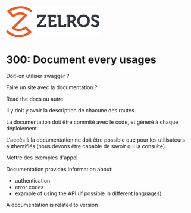 <img src="./imgs/zelros.svg" width="250">


# 300: Document every usages

Doit-on utiliser swagger ?

Faire un site avec la documentation ?

Read the docs ou autre

Il y doit y avoir la description de chacune des routes.

La documentation doit être commité avec le code, et généré à chaque déploiement.

L'accès à la documentation ne doit être possible que pour les utilisateurs authentifiés (nous devons être capable de savoir qui la consulte).

Mettre des exemples d'appel


Documentation provides information about:

- authentication
- error codes
- example of using the API (if possible in different languages)

A documentation is related to version
